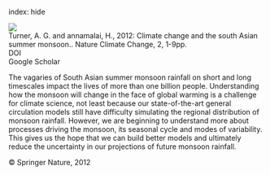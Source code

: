 index: hide

<div class="Citation">
    <div class="Citation-thumb CitationThumb-linked"  data-href="https://doi.org/10.1038/nclimate1495">
      <img src="https://static.claimspace.cloud/climate-study-static/refs/thumbs/9/Turner_and_annamalai_2012-thumb.png" />
    </div>

  <div class="Citation-body">
    <div class="Citation-text">Turner, A. G. and annamalai, H., 2012: Climate change and the south Asian summer monsoon.. <span class="Article-journal">Nature Climate Change, </span><span class="Article-volume">2, </span>1-9pp.</div>
    <div class="Citation-links">
      <div class="CitationLink" data-href="https://doi.org/10.1038/nclimate1495">
        <div class="CitationLink-icon CitationLink-Doi"></div>
        <div class="CitationLink-text">DOI</div>
      </div>
      <div class="CitationLink" data-href="https://scholar.google.com/scholar?q=10.1038/nclimate1495">
        <div class="CitationLink-icon CitationLink-Scholar"></div>
        <div class="CitationLink-text">Google Scholar</div>
      </div>
    </div>
  </div>
</div>

The vagaries of South Asian summer monsoon rainfall on short and long timescales impact the lives of more than one billion people. Understanding how the monsoon will change in the face of global warming is a challenge for climate science, not least because our state-of-the-art general circulation models still have difficulty simulating the regional distribution of monsoon rainfall. However, we are beginning to understand more about processes driving the monsoon, its seasonal cycle and modes of variability. This gives us the hope that we can build better models and ultimately reduce the uncertainty in our projections of future monsoon rainfall.

<div class="Citation-copy">
&copy; Springer Nature, 2012
</div>